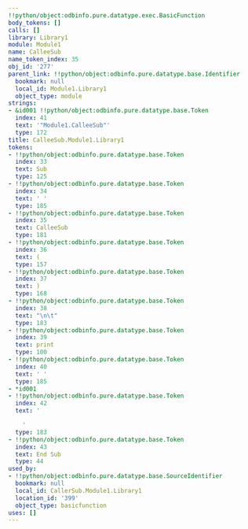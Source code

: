 ```yaml
---
!!python/object:odbinfo.pure.datatype.exec.BasicFunction
body_tokens: []
calls: []
library: Library1
module: Module1
name: CalleeSub
name_token_index: 35
obj_id: '277'
parent_link: !!python/object:odbinfo.pure.datatype.base.Identifier
  bookmark: null
  local_id: Module1.Library1
  object_type: module
strings:
- &id001 !!python/object:odbinfo.pure.datatype.base.Token
  index: 41
  text: '"Module1.CalleeSub"'
  type: 172
title: CalleeSub.Module1.Library1
tokens:
- !!python/object:odbinfo.pure.datatype.base.Token
  index: 33
  text: Sub
  type: 125
- !!python/object:odbinfo.pure.datatype.base.Token
  index: 34
  text: ' '
  type: 185
- !!python/object:odbinfo.pure.datatype.base.Token
  index: 35
  text: CalleeSub
  type: 181
- !!python/object:odbinfo.pure.datatype.base.Token
  index: 36
  text: (
  type: 157
- !!python/object:odbinfo.pure.datatype.base.Token
  index: 37
  text: )
  type: 168
- !!python/object:odbinfo.pure.datatype.base.Token
  index: 38
  text: "\n\t"
  type: 183
- !!python/object:odbinfo.pure.datatype.base.Token
  index: 39
  text: print
  type: 100
- !!python/object:odbinfo.pure.datatype.base.Token
  index: 40
  text: ' '
  type: 185
- *id001
- !!python/object:odbinfo.pure.datatype.base.Token
  index: 42
  text: '

    '
  type: 183
- !!python/object:odbinfo.pure.datatype.base.Token
  index: 43
  text: End Sub
  type: 44
used_by:
- !!python/object:odbinfo.pure.datatype.base.SourceIdentifier
  bookmark: null
  local_id: CallerSub.Module1.Library1
  location_id: '399'
  object_type: basicfunction
uses: []
---
```

